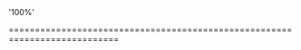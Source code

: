 <!--**
/*-------------------------------------------
    Auto-generated file. Do not modify.
-------------------------------------------

**-->
<!--merge--><!--/merge-->
<!--default-->'100%'<!--/default-->
===========================================================================
